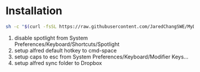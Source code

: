 # Installation

``` bash
sh -c "$(curl -fsSL https://raw.githubusercontent.com/JaredChangSWE/MyDevTools/master/Mac/install.sh)"
```

1. disable spotlight from System Preferences/Keyboard/Shortcuts/Spotlight
2. setup alfred default hotkey to cmd-space
3. setup caps to esc from System Preferences/Keyboard/Modifier Keys...
4. setup alfred sync folder to Dropbox
